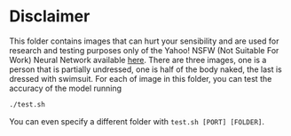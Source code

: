 # Disclaimer
This folder contains images that can hurt your sensibility and are used for research and testing purposes only of the Yahoo! NSFW (Not Suitable For Work) Neural Network available [here](https://github.com/yahoo/open_nsfw). There are three images, one is a person that is partially undressed, one is half of the body naked, the last is dressed with swimsuit. For each of image in this folder, you can test the accuracy of the model running

```bash
./test.sh
```

You can even specify a different folder with `test.sh [PORT] [FOLDER]`.
